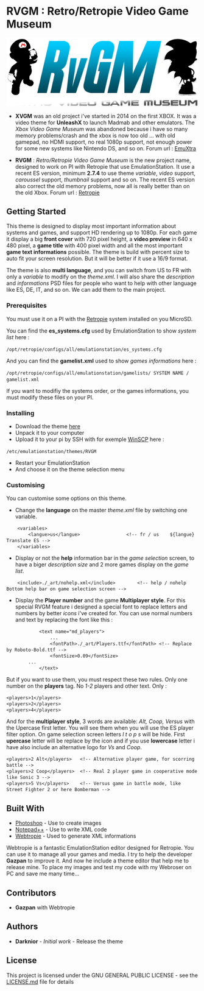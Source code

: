 # RVGM : Retro/Retropie Video Game Museum


![RVGM Logo](_art/system-logo.png)


- **XVGM** was an old project i've started in 2014 on the first XBOX. It was a video theme for **UnleashX** to launch Madmab and other emulators.
The *Xbox Video Game Museum* was abandoned because i have so many memory problems/crash and the xbox is now too old ... with old gamepad, no HDMI support, no real 1080p support, not enough power for some new systems like Nintendo DS, and so on.
Forum url : [EmuXtra](http://www.emuxtras.net/forum/viewtopic.php?f=289&t=1293)

- **RVGM** : *Retro/Retropie Video Game Museum* is the new project name, designed to work on PI with Retropie that use EmulationStation. It use a recent ES version, minimum **2.7.4** to use theme *variable*, *video* support, *caroussel* support, *thumbnail* support and so on.
The recent ES version also correct the old memory problems, now all is really better than on the old Xbox.
Forum url : [Retropie](https://retropie.org.uk/forum/topic/16454/rvgm-retro-video-game-museum-skin-in-developpement)


## Getting Started

This theme is designed to display most important information about systems and games, and support HD rendering up to 1080p.
For each game it display a big **front cover** with 720 pixel height, a **video preview** in 640 x 480 pixel, a **game title** with 400 pixel width and all the most important **game text informations** possible. 
The theme is build with percent size to auto fit your screen resolution. But it will be better if it use a 16/9 format.

The theme is also **multi language**, and you can switch from US to FR with only a *variable* to modify on the *theme.xml*.
I will also share the *description* and *informations* PSD files for people who want to help with other language like ES, DE, IT, and so on. We can add them to the main project.


### Prerequisites

You must use it on a PI with the [Retropie](https://retropie.org.uk/) system installed on you MicroSD.

You can find the **es_systems.cfg** used by EmulationStation to show *system list* here :

```/opt/retropie/configs/all/emulationstation/es_systems.cfg```

And you can find the **gamelist.xml** used to show *games informations* here :

```/opt/retropie/configs/all/emulationstation/gamelists/ SYSTEM NAME / gamelist.xml```

If you want to modifiy the systems order, or the games informations, you must modify these files on your PI.


### Installing

- Download the theme [here](https://github.com/Darknior/RVGM/archive/master.zip)
- Unpack it to your computer
- Upload it to your pi by SSH with for exemple [WinSCP](https://sourceforge.net/projects/winscp/) here :

```/etc/emulationstation/themes/RVGM```

- Restart your EmulationStation
- And choose it on the theme selection menu


### Customising

You can customise some options on this theme.

- Change the **language** on the master *theme.xml* file by switching one variable.

```
	<variables>
		<langue>us</langue> 				<!-- fr / us 	${langue} 	Translate ES -->
	</variables>
```

- Display or not the **help** information bar in the *game selection* screen, to have a biger *description size* and 2 more games display on the *game list*.

```
	<include>./_art/nohelp.xml</include>		<!-- help / nohelp 	Bottom help bar on game selection screen -->
```

- Display the **Player number** and the game **Multiplayer style**. For this special RVGM feature i designed a special font to replace letters and numbers by better *icons* i've created for. You can use normal numbers and text by replacing the font like this :

```
			<text name="md_players">
				...
				<fontPath>./_art/Players.ttf</fontPath> <!-- Replace by Roboto-Bold.ttf -->
				<fontSize>0.09</fontSize>
        ...
			</text>
```   
But if you want to use them, you must respect these two rules.
Only one number on the **players** tag. No *1-2* players and other text. Only :

```
<players>1</players>
<players>2</players>
<players>4</players>
```
And for the **multiplayer style**, 3 words are available: *Alt, Coop, Versus* with the Upercase first letter. You will see them when you will use the ES player filter option. On game selection screen letters *l t o p s* will be hide. First **upercase** letter will be replace by the icon and if you use **lowercase** letter i have also include an alternative logo for *Vs* and *Coop*.

```
<players>2 Alt</players>   <!-- Alternative player game, for scorring battle -->
<players>2 Coop</players>  <!-- Real 2 player game in cooperative mode like Sonic 3 -->
<players>5 Vs</players>    <!-- Versus game in battle mode, like Street Fighter 2 or here Bomberman -->
```


## Built With

* [Photoshop](https://www.adobe.com/fr/products/photoshop/free-trial-download.html) - Use to create images
* [Notepad++](https://notepad-plus-plus.org/) - Use to write XML code
* [Webtropie](https://github.com/gazpan/WebtroPie) - Used to generate XML informations

Webtropie is a fantastic EmulationStation editor designed for Retropie. You can use it to manage all your games and media. I try to help the developer **Gazpan** to improve it.
And now he include a theme editor that help me to release mine. To place my images and test my code with my Webroser on PC and save me many time...


## Contributors

* **Gazpan** with Webtropie


## Authors

* **Darknior** - *Initial work* - Release the theme


## License

This project is licensed under the GNU GENERAL PUBLIC LICENSE - see the [LICENSE.md](LICENSE) file for details

